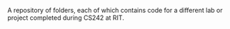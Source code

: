 A repository of folders, each of which contains code for a different lab or project completed during CS242 at RIT.
